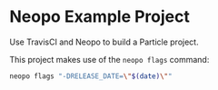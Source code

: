 # Neopo Example Project

Use TravisCI and Neopo to build a Particle project.

This project makes use of the `neopo flags` command:

```bash
neopo flags "-DRELEASE_DATE=\"$(date)\""
```